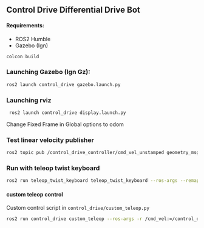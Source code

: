 ## Control Drive Differential Drive Bot

#### Requirements:
- ROS2 Humble
- Gazebo (Ign) 

```bash
colcon build
```

### Launching Gazebo (Ign Gz): 
```bash
ros2 launch control_drive gazebo.launch.py
```

### Launching rviz 

```bash
 ros2 launch control_drive display.launch.py
``` 
Change Fixed Frame in Global options to odom

### Test linear velocity publisher

``` bash
ros2 topic pub /control_drive_controller/cmd_vel_unstamped geometry_msgs/msg/Twist "{linear: {x: 1.0, y: 0.0, z: 0.0}, angular: {x: 0.0, y: 0.0, z: 0.5}}"\
```

### Run with teleop twist keyboard 

```bash
ros2 run teleop_twist_keyboard teleop_twist_keyboard --ros-args --remap cmd_vel:=/control_drive_controller/cmd_vel_unstamped
```

#### custom teleop control

Custom control script in `control_drive/custom_teleop.py`

```bash
ros2 run control_drive custom_teleop --ros-args -r /cmd_vel:=/control_drive_controller/cmd_vel_unstamped
```


